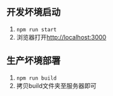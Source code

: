 ## 开发坏境启动

1. `npm run start`
2. 浏览器打开[http://localhost:3000](http://localhost:3000)

## 生产坏境部署

1. `npm run build`
2. 拷贝build文件夹至服务器即可
